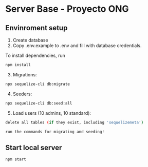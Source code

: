 # Server Base - Proyecto ONG


## Envinroment setup

1) Create database
2) Copy .env.example to .env and fill with database credentials.

To install dependencies, run
``` bash
npm install
```

3) Migrations:
``` bash
npx sequelize-cli db:migrate
```

4) Seeders:
``` bash
npx sequelize-cli db:seed:all
```

5) Load users (10 admins, 10 standard):
``` bash
delete all tables (if they exist, including 'sequelizemeta')

run the commands for migrating and seeding!
```

## Start local server

``` bash
npm start
```
